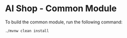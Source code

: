 # AI Shop - Common Module

To build the common module, run the following command:

```bash
./mvnw clean install
```